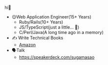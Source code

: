 hi👏

- 😌Web Application Engineer(15+ Years)
  - Ruby/Rails(10+ Years)
  - JS/TypeScript(just a little... 🙂)
  - C/Perl/Java(A long time ago in a memory)
- ✍️ Write Technical Books
  - [Amazon](https://www.amazon.co.jp/%25E3%2581%2599%25E3%2581%258C%25E3%2582%258F%25E3%2582%2589%25E3%2581%25BE%25E3%2581%2595%25E3%2581%25AE%25E3%2582%258A/e/B00EEQ6M1M)
- 🗣Talk
  - https://speakerdeck.com/sugamasao
